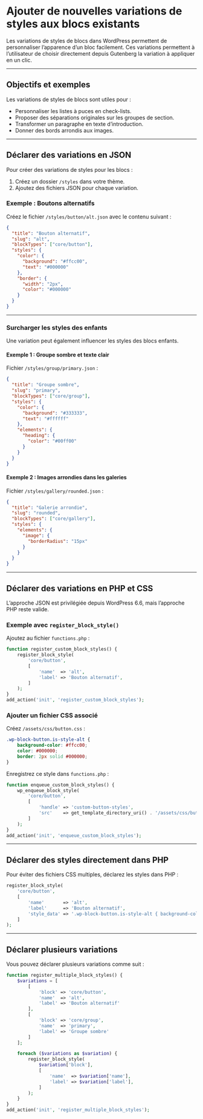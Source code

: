 # Ajouter de nouvelles variations de styles aux blocs existants

Les variations de styles de blocs dans WordPress permettent de personnaliser l’apparence d’un bloc facilement. Ces variations permettent à l’utilisateur de choisir directement depuis Gutenberg la variation à appliquer en un clic.

---

## Objectifs et exemples

Les variations de styles de blocs sont utiles pour :  
- Personnaliser les listes à puces en check-lists.  
- Proposer des séparations originales sur les groupes de section.  
- Transformer un paragraphe en texte d’introduction.  
- Donner des bords arrondis aux images.  

---

## Déclarer des variations en JSON

Pour créer des variations de styles pour les blocs :  
1. Créez un dossier `/styles` dans votre thème.  
2. Ajoutez des fichiers JSON pour chaque variation.

### Exemple : Boutons alternatifs

Créez le fichier `/styles/button/alt.json` avec le contenu suivant :

```json
{
  "title": "Bouton alternatif",
  "slug": "alt",
  "blockTypes": ["core/button"],
  "styles": {
    "color": {
      "background": "#ffcc00",
      "text": "#000000"
    },
    "border": {
      "width": "2px",
      "color": "#000000"
    }
  }
}
```

---

### Surcharger les styles des enfants

Une variation peut également influencer les styles des blocs enfants.

#### Exemple 1 : Groupe sombre et texte clair

Fichier `/styles/group/primary.json` :

```json
{
  "title": "Groupe sombre",
  "slug": "primary",
  "blockTypes": ["core/group"],
  "styles": {
    "color": {
      "background": "#333333",
      "text": "#ffffff"
    },
    "elements": {
      "heading": {
        "color": "#00ff00"
      }
    }
  }
}
```

#### Exemple 2 : Images arrondies dans les galeries

Fichier `/styles/gallery/rounded.json` :

```json
{
  "title": "Galerie arrondie",
  "slug": "rounded",
  "blockTypes": ["core/gallery"],
  "styles": {
    "elements": {
      "image": {
        "borderRadius": "15px"
      }
    }
  }
}
```

---

## Déclarer des variations en PHP et CSS

L’approche JSON est privilégiée depuis WordPress 6.6, mais l’approche PHP reste valide.

### Exemple avec `register_block_style()`

Ajoutez au fichier `functions.php` :

```php
function register_custom_block_styles() {
    register_block_style(
        'core/button',
        [
            'name'  => 'alt',
            'label' => 'Bouton alternatif',
        ]
    );
}
add_action('init', 'register_custom_block_styles');
```

### Ajouter un fichier CSS associé

Créez `/assets/css/button.css` :

```css
.wp-block-button.is-style-alt {
    background-color: #ffcc00;
    color: #000000;
    border: 2px solid #000000;
}
```

Enregistrez ce style dans `functions.php` :

```php
function enqueue_custom_block_styles() {
    wp_enqueue_block_style(
        'core/button',
        [
            'handle' => 'custom-button-styles',
            'src'    => get_template_directory_uri() . '/assets/css/button.css',
        ]
    );
}
add_action('init', 'enqueue_custom_block_styles');
```

---

## Déclarer des styles directement dans PHP

Pour éviter des fichiers CSS multiples, déclarez les styles dans PHP :

```php
register_block_style(
    'core/button',
    [
        'name'       => 'alt',
        'label'      => 'Bouton alternatif',
        'style_data' => '.wp-block-button.is-style-alt { background-color: #ffcc00; color: #000000; border: 2px solid #000000; }'
    ]
);
```

---

## Déclarer plusieurs variations

Vous pouvez déclarer plusieurs variations comme suit :

```php
function register_multiple_block_styles() {
    $variations = [
        [
            'block' => 'core/button',
            'name'  => 'alt',
            'label' => 'Bouton alternatif'
        ],
        [
            'block' => 'core/group',
            'name'  => 'primary',
            'label' => 'Groupe sombre'
        ]
    ];

    foreach ($variations as $variation) {
        register_block_style(
            $variation['block'],
            [
                'name'  => $variation['name'],
                'label' => $variation['label'],
            ]
        );
    }
}
add_action('init', 'register_multiple_block_styles');
```
